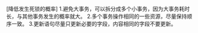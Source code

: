 [降低发生死锁的概率]
1.避免大事务，可以拆分成多个小事务，因为大事务耗时长，与其他事务发生的概率就大。
2.多个事务操作相同的一些资源，尽量保持顺序一致。
3.更新语句尽量只更新必要的字段，内容相同的字段不要更新。